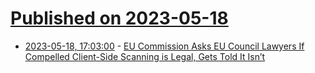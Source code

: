 # [Published on 2023-05-18](index.md)

* [2023-05-18, 17:03:00](https://soylentnews.org/article.pl?sid=23/05/18/027209&from=rss) - [EU Commission Asks EU Council Lawyers If Compelled Client-Side Scanning is Legal, Gets Told It Isn’t](https://soylentnews.org/article.pl?sid=23/05/18/027209&from=rss)
